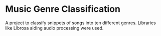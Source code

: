 # Music Genre Classification
 A project to classify snippets of songs into ten different genres.
 Libraries like Librosa aiding audio processing were used.
